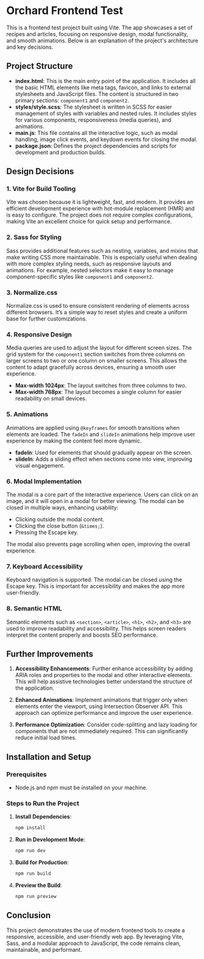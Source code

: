 # Orchard Frontend Test

This is a frontend test project built using Vite. The app showcases a set of recipes and articles, focusing on responsive design, modal functionality, and smooth animations. Below is an explanation of the project's architecture and key decisions.

## Project Structure

- **index.html**: This is the main entry point of the application. It includes all the basic HTML elements like meta tags, favicon, and links to external stylesheets and JavaScript files. The content is structured in two primary sections: `component1` and `component2`.
- **styles/style.scss**: The stylesheet is written in SCSS for easier management of styles with variables and nested rules. It includes styles for various components, responsiveness (media queries), and animations.
- **main.js**: This file contains all the interactive logic, such as modal handling, image click events, and keydown events for closing the modal.
- **package.json**: Defines the project dependencies and scripts for development and production builds.

## Design Decisions

### 1. Vite for Build Tooling

Vite was chosen because it is lightweight, fast, and modern. It provides an efficient development experience with hot-module replacement (HMR) and is easy to configure. The project does not require complex configurations, making Vite an excellent choice for quick setup and performance.

### 2. Sass for Styling

Sass provides additional features such as nesting, variables, and mixins that make writing CSS more maintainable. This is especially useful when dealing with more complex styling needs, such as responsive layouts and animations. For example, nested selectors make it easy to manage component-specific styles like `component1` and `component2`.

### 3. Normalize.css

Normalize.css is used to ensure consistent rendering of elements across different browsers. It’s a simple way to reset styles and create a uniform base for further customizations.

### 4. Responsive Design

Media queries are used to adjust the layout for different screen sizes. The grid system for the `component1` section switches from three columns on larger screens to two or one column on smaller screens. This allows the content to adapt gracefully across devices, ensuring a smooth user experience.

- **Max-width 1024px**: The layout switches from three columns to two.
- **Max-width 768px**: The layout becomes a single column for easier readability on small devices.

### 5. Animations

Animations are applied using `@keyframes` for smooth transitions when elements are loaded. The `fadeIn` and `slideIn` animations help improve user experience by making the content feel more dynamic.

- **fadeIn**: Used for elements that should gradually appear on the screen.
- **slideIn**: Adds a sliding effect when sections come into view, improving visual engagement.

### 6. Modal Implementation

The modal is a core part of the interactive experience. Users can click on an image, and it will open in a modal for better viewing. The modal can be closed in multiple ways, enhancing usability:

- Clicking outside the modal content.
- Clicking the close button (`&times;`).
- Pressing the Escape key.

The modal also prevents page scrolling when open, improving the overall experience.

### 7. Keyboard Accessibility

Keyboard navigation is supported. The modal can be closed using the Escape key. This is important for accessibility and makes the app more user-friendly.

### 8. Semantic HTML

Semantic elements such as `<section>`, `<article>`, `<h1>`, `<h2>`, and `<h3>` are used to improve readability and accessibility. This helps screen readers interpret the content properly and boosts SEO performance.

## Further Improvements

1. **Accessibility Enhancements**: Further enhance accessibility by adding ARIA roles and properties to the modal and other interactive elements. This will help assistive technologies better understand the structure of the application.

2. **Enhanced Animations**: Implement animations that trigger only when elements enter the viewport, using Intersection Observer API. This approach can optimize performance and improve the user experience.

3. **Performance Optimization**: Consider code-splitting and lazy loading for components that are not immediately required. This can significantly reduce initial load times.

## Installation and Setup

### Prerequisites

- Node.js and npm must be installed on your machine.

### Steps to Run the Project

1. **Install Dependencies**:

   ```bash
   npm install
   ```

2. **Run in Development Mode**:

   ```bash
   npm run dev
   ```

3. **Build for Production**:

   ```bash
   npm run build
   ```

4. **Preview the Build**:
   ```bash
   npm run preview
   ```

## Conclusion

This project demonstrates the use of modern frontend tools to create a responsive, accessible, and user-friendly web app. By leveraging Vite, Sass, and a modular approach to JavaScript, the code remains clean, maintainable, and performant.
